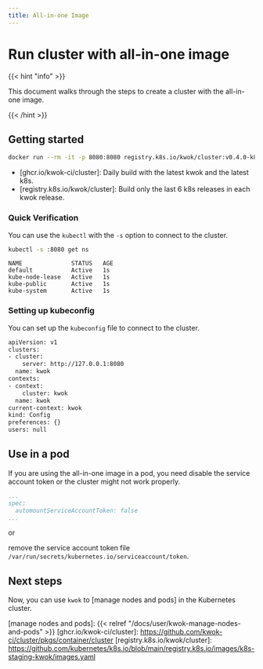 ```yaml
---
title: All-in-one Image
---
```


# Run cluster with all-in-one image

{{< hint "info" >}}

This document walks through the steps to create a cluster with the all-in-one image.

{{< /hint >}}

## Getting started

``` bash
docker run --rm -it -p 8080:8080 registry.k8s.io/kwok/cluster:v0.4.0-k8s.v1.28.0
```

- [ghcr.io/kwok-ci/cluster]: Daily build with the latest kwok and the latest k8s.
- [registry.k8s.io/kwok/cluster]: Build only the last 6 k8s releases in each kwok release.

### Quick Verification

You can use the `kubectl` with the `-s` option to connect to the cluster.

``` bash
kubectl -s :8080 get ns
```

``` log
NAME              STATUS   AGE
default           Active   1s
kube-node-lease   Active   1s
kube-public       Active   1s
kube-system       Active   1s
```

### Setting up kubeconfig

You can set up the `kubeconfig` file to connect to the cluster.

``` bash
apiVersion: v1
clusters:
- cluster:
    server: http://127.0.0.1:8080
  name: kwok
contexts:
- context:
    cluster: kwok
  name: kwok
current-context: kwok
kind: Config
preferences: {}
users: null
```

## Use in a pod

If you are using the all-in-one image in a pod,
you need disable the service account token or the cluster might not work properly.

``` yaml
...
spec:
  automountServiceAccountToken: false
...
```

or

remove the service account token file `/var/run/secrets/kubernetes.io/serviceaccount/token`.

## Next steps

Now, you can use `kwok` to [manage nodes and pods] in the Kubernetes cluster.

[manage nodes and pods]: {{< relref "/docs/user/kwok-manage-nodes-and-pods" >}}
[ghcr.io/kwok-ci/cluster]: https://github.com/kwok-ci/cluster/pkgs/container/cluster
[registry.k8s.io/kwok/cluster]: https://github.com/kubernetes/k8s.io/blob/main/registry.k8s.io/images/k8s-staging-kwok/images.yaml
